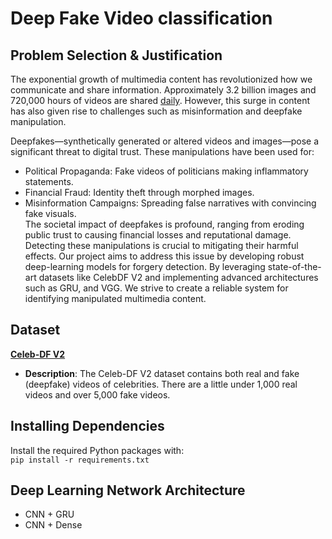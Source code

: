 # Deep Fake Video classification

## Problem Selection & Justification
The exponential growth of multimedia content has revolutionized how we communicate and share information. Approximately 3.2 billion images and 720,000 hours of videos are shared [daily](https://www.qut.edu.au/insights/business/3.2-billion-images-and-720000-hours-of-video-are-shared-online-daily.-can-you-sort-real-from-fake). However, this surge in content has also given rise to challenges such as misinformation and deepfake manipulation.

Deepfakes—synthetically generated or altered videos and images—pose a significant threat to digital trust. These manipulations have been used for:
- Political Propaganda: Fake videos of politicians making inflammatory statements.
- Financial Fraud: Identity theft through morphed images.
- Misinformation Campaigns: Spreading false narratives with convincing fake visuals.  
The societal impact of deepfakes is profound, ranging from eroding public trust to causing financial losses and reputational damage. Detecting these manipulations is crucial to mitigating their harmful effects.
Our project aims to address this issue by developing robust deep-learning models for forgery detection. By leveraging state-of-the-art datasets like CelebDF V2 and implementing advanced architectures such as GRU, and VGG. We strive to create a reliable system for identifying manipulated multimedia content.

## Dataset
[**Celeb-DF V2**](https://www.kaggle.com/datasets/reubensuju/celeb-df-v2)
- **Description**: The Celeb-DF V2 dataset contains both real and fake (deepfake) videos of celebrities. There are a little under 1,000 real videos and over 5,000 fake videos. 

## Installing Dependencies
Install the required Python packages with:  
```pip install -r requirements.txt```

## Deep Learning Network Architecture
- CNN + GRU
- CNN + Dense


